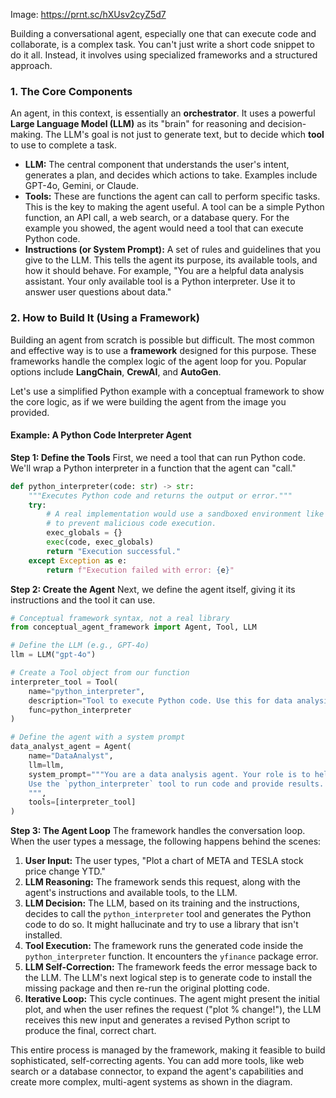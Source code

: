 Image: https://prnt.sc/hXUsv2cyZ5d7

Building a conversational agent, especially one that can execute code and collaborate, is a complex task. You can't just write a short code snippet to do it all. Instead, it involves using specialized frameworks and a structured approach.

### 1\. The Core Components

An agent, in this context, is essentially an **orchestrator**. It uses a powerful **Large Language Model (LLM)** as its "brain" for reasoning and decision-making. The LLM's goal is not just to generate text, but to decide which **tool** to use to complete a task.

  * **LLM:** The central component that understands the user's intent, generates a plan, and decides which actions to take. Examples include GPT-4o, Gemini, or Claude.
  * **Tools:** These are functions the agent can call to perform specific tasks. This is the key to making the agent useful. A tool can be a simple Python function, an API call, a web search, or a database query. For the example you showed, the agent would need a tool that can execute Python code.
  * **Instructions (or System Prompt):** A set of rules and guidelines that you give to the LLM. This tells the agent its purpose, its available tools, and how it should behave. For example, "You are a helpful data analysis assistant. Your only available tool is a Python interpreter. Use it to answer user questions about data."

### 2\. How to Build It (Using a Framework)

Building an agent from scratch is possible but difficult. The most common and effective way is to use a **framework** designed for this purpose. These frameworks handle the complex logic of the agent loop for you. Popular options include **LangChain**, **CrewAI**, and **AutoGen**.

Let's use a simplified Python example with a conceptual framework to show the core logic, as if we were building the agent from the image you provided.

#### Example: A Python Code Interpreter Agent

**Step 1: Define the Tools**
First, we need a tool that can run Python code. We'll wrap a Python interpreter in a function that the agent can "call."

```python
def python_interpreter(code: str) -> str:
    """Executes Python code and returns the output or error."""
    try:
        # A real implementation would use a sandboxed environment like a Docker container
        # to prevent malicious code execution.
        exec_globals = {}
        exec(code, exec_globals)
        return "Execution successful."
    except Exception as e:
        return f"Execution failed with error: {e}"
```

**Step 2: Create the Agent**
Next, we define the agent itself, giving it its instructions and the tool it can use.

```python
# Conceptual framework syntax, not a real library
from conceptual_agent_framework import Agent, Tool, LLM

# Define the LLM (e.g., GPT-4o)
llm = LLM("gpt-4o")

# Create a Tool object from our function
interpreter_tool = Tool(
    name="python_interpreter",
    description="Tool to execute Python code. Use this for data analysis and calculations.",
    func=python_interpreter
)

# Define the agent with a system prompt
data_analyst_agent = Agent(
    name="DataAnalyst",
    llm=llm,
    system_prompt="""You are a data analysis agent. Your role is to help the user by writing and executing Python code. 
    Use the `python_interpreter` tool to run code and provide results. If a package is missing, first install it.
    """,
    tools=[interpreter_tool]
)
```

**Step 3: The Agent Loop**
The framework handles the conversation loop. When the user types a message, the following happens behind the scenes:

1.  **User Input:** The user types, "Plot a chart of META and TESLA stock price change YTD."
2.  **LLM Reasoning:** The framework sends this request, along with the agent's instructions and available tools, to the LLM.
3.  **LLM Decision:** The LLM, based on its training and the instructions, decides to call the `python_interpreter` tool and generates the Python code to do so. It might hallucinate and try to use a library that isn't installed.
4.  **Tool Execution:** The framework runs the generated code inside the `python_interpreter` function. It encounters the `yfinance` package error.
5.  **LLM Self-Correction:** The framework feeds the error message back to the LLM. The LLM's next logical step is to generate code to install the missing package and then re-run the original plotting code.
6.  **Iterative Loop:** This cycle continues. The agent might present the initial plot, and when the user refines the request ("plot % change\!"), the LLM receives this new input and generates a revised Python script to produce the final, correct chart.

This entire process is managed by the framework, making it feasible to build sophisticated, self-correcting agents. You can add more tools, like web search or a database connector, to expand the agent's capabilities and create more complex, multi-agent systems as shown in the diagram.
